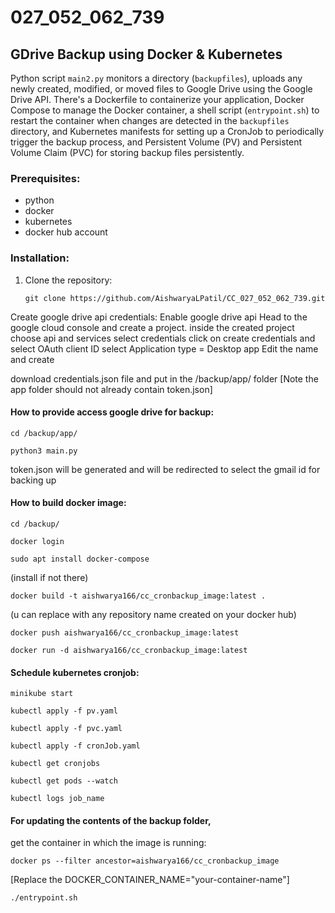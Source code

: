 # 027_052_062_739

## GDrive Backup using Docker & Kubernetes

Python script `main2.py` monitors a directory (`backupfiles`), uploads any newly created, modified, or moved files to Google Drive using the Google Drive API. There's a Dockerfile to containerize your application, Docker Compose to manage the Docker container, a shell script (`entrypoint.sh`) to restart the container when changes are detected in the `backupfiles` directory, and Kubernetes manifests for setting up a CronJob to periodically trigger the backup process, and Persistent Volume (PV) and Persistent Volume Claim (PVC) for storing backup files persistently.

### Prerequisites:
- python
- docker
- kubernetes
- docker hub account

### Installation:

1. Clone the repository:
   ```
   git clone https://github.com/AishwaryaLPatil/CC_027_052_062_739.git
   ```

Create google drive api credentials:
Enable google drive api
Head to the google cloud console and create a project. inside the created project 
    choose api and services
    select credentials
    click on create credentials and select OAuth client ID
    select Application type = Desktop app 
    Edit the name and create

download credentials.json file and put in the /backup/app/ folder
[Note the app folder should not already contain token.json]

#### How to provide access google drive for backup:

```
cd /backup/app/
```

```
python3 main.py 
```

token.json will be generated and will be redirected to select the gmail id for backing up

#### How to build docker image:

```
cd /backup/
```

```
docker login
```

```
sudo apt install docker-compose 
```
(install if not there)


```
docker build -t aishwarya166/cc_cronbackup_image:latest .
```
(u can replace with any repository name created on your docker hub)


```
docker push aishwarya166/cc_cronbackup_image:latest
```
```
docker run -d aishwarya166/cc_cronbackup_image:latest
```

#### Schedule kubernetes cronjob:

```
minikube start
```

```
kubectl apply -f pv.yaml
```

```
kubectl apply -f pvc.yaml
```

```
kubectl apply -f cronJob.yaml
```

```
kubectl get cronjobs
```

```
kubectl get pods --watch
```

```
kubectl logs job_name
```

#### For updating the contents of the backup folder, 

get the container in which the image is running:
```
docker ps --filter ancestor=aishwarya166/cc_cronbackup_image
```

[Replace the DOCKER_CONTAINER_NAME="your-container-name"]
```
./entrypoint.sh
``` 

